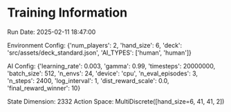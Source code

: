 # Training Information

Run Date: 2025-02-11 18:47:00

Environment Config:
{'num_players': 2, 'hand_size': 6, 'deck': 'src/assets/deck_standard.json', 'AI_TYPES': ['human', 'human']}

AI Config:
{'learning_rate': 0.003, 'gamma': 0.99, 'timesteps': 20000000, 'batch_size': 512, 'n_envs': 24, 'device': 'cpu', 'n_eval_episodes': 3, 'n_steps': 2400, 'log_interval': 1, 'dist_reward_scale': 0.0, 'final_reward_winner': 10}

State Dimension: 2332
Action Space: MultiDiscrete([hand_size=6, 41, 41, 2])
